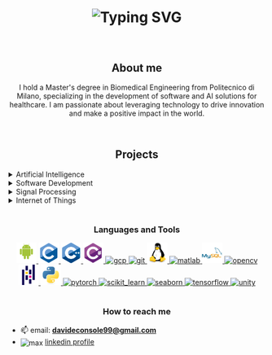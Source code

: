 <div align="center">
    <h1>
        <img src="https://readme-typing-svg.herokuapp.com?font=Jetbrains+mono&size=37&duration=3000&color=FFFFFF&center=true&vCenter=true&width=445&lines=Hi+👋,+I'm+Davide!;Welcome+to+my+profile!;" alt="Typing SVG"/>
    </h1>
</div>
<h3 align="center"> </h3>
</br>
<h2 align="center">About me</h2>

<p align="center">I hold a Master's degree in Biomedical Engineering from Politecnico di Milano, specializing in the development of software and AI solutions for healthcare. I am passionate about leveraging technology to drive innovation and make a positive impact in the world.</p>

</br>
<h2 align="center">Projects</h2>

<details>
<summary>Artificial Intelligence</summary>

- **[Pneumonia and tubercolosis detection](https://github.com/Davide-Console/XAI_4_PneumoniaAndTuberculosis)**<br/>
  X-ray classifier capable of distinguishing pneumonia and tubercolosis cases, coupled with explainable techniques to gain model interpretability and transparency.<br/>
  <p align="left"> <img src="https://www.vectorlogo.zone/logos/git-scm/git-scm-icon.svg" alt="git" width="15" height="15"/> <img src="https://www.vectorlogo.zone/logos/opencv/opencv-icon.svg" alt="opencv" width="15" height="15"/> <img src="https://raw.githubusercontent.com/devicons/devicon/master/icons/python/python-original.svg" alt="python" width="15" height="15"/> <img src="https://seaborn.pydata.org/_images/logo-mark-lightbg.svg" alt="seaborn" width="15" height="15"/> <img src="https://www.vectorlogo.zone/logos/tensorflow/tensorflow-icon.svg" alt="tensorflow" width="15" height="15"/> </p>
- **[CycleGAN for domain adaptation of medical images](https://github.com/Davide-Console/cycleGAN_medical_image_adaptation)**<br/>
  Development of a Deep Learning algorithm for task-agnostic domain adaptation technique on MR, PET, and CT images.<br/>
  The project was presented at the NECST Research Line Fair Event in February 2022.<br/>
  <p align="left"> <img src="https://www.vectorlogo.zone/logos/git-scm/git-scm-icon.svg" alt="git" width="15" height="15"/> <img src="https://www.vectorlogo.zone/logos/opencv/opencv-icon.svg" alt="opencv" width="15" height="15"/> <img src="https://raw.githubusercontent.com/devicons/devicon/master/icons/python/python-original.svg" alt="python" width="15" height="15"/> <img src="https://seaborn.pydata.org/_images/logo-mark-lightbg.svg" alt="seaborn" width="15" height="15"/> <img src="https://www.vectorlogo.zone/logos/pytorch/pytorch-icon.svg" alt="pytorch" width="15" height="15"/> <img src="https://www.vectorlogo.zone/logos/google_cloud/google_cloud-icon.svg" alt="gcp" width="15" height="15"/> <img src="https://raw.githubusercontent.com/devicons/devicon/master/icons/linux/linux-original.svg" alt="linux" width="15" height="15"/> </p> 
- **[Time series classification](https://github.com/Davide-Console/AN2DL_2022_homework2)**<br/>
  Classification of time series through the explorement of different models, as long short-term memory neural networks, recurrent neural networks, 1D-convolutional neural networks, and 2D-convolutional neural network with several preprocessing pipelines.
  <p align="left"> <img src="https://www.vectorlogo.zone/logos/git-scm/git-scm-icon.svg" alt="git" width="15" height="15"/> <img src="https://raw.githubusercontent.com/devicons/devicon/2ae2a900d2f041da66e950e4d48052658d850630/icons/pandas/pandas-original.svg" alt="pandas" width="15" height="15"/> <img src="https://raw.githubusercontent.com/devicons/devicon/master/icons/python/python-original.svg" alt="python" width="15" height="15"/> <img src="https://www.vectorlogo.zone/logos/tensorflow/tensorflow-icon.svg" alt="tensorflow" width="15" height="15"/> </p>
- **[Customers' approval rating prediciton](https://github.com/Davide-Console/Satisfaction_Prediction_Yojo.com)**<br/>
  Prediction of approval rating based on the data from the customers' orders.<br/>
  <p align="left"> <img src="https://www.vectorlogo.zone/logos/git-scm/git-scm-icon.svg" alt="git" width="15" height="15"/> <img src="https://raw.githubusercontent.com/devicons/devicon/master/icons/linux/linux-original.svg" alt="linux" width="15" height="15"/> <img src="https://raw.githubusercontent.com/devicons/devicon/2ae2a900d2f041da66e950e4d48052658d850630/icons/pandas/pandas-original.svg" alt="pandas" width="15" height="15"/> <img src="https://raw.githubusercontent.com/devicons/devicon/master/icons/python/python-original.svg" alt="python" width="15" height="15"/> <img src="https://upload.wikimedia.org/wikipedia/commons/0/05/Scikit_learn_logo_small.svg" alt="scikit_learn" width="15" height="15"/> <img src="https://seaborn.pydata.org/_images/logo-mark-lightbg.svg" alt="seaborn" width="15" height="15"/> </p>
- **[Regression of received likes](https://github.com/Davide-Console/MachineLearning_Regression_Project)**<br/>
  Prediction of received likes based on the data from the customers' orders.<br/>
  <p align="left"> <img src="https://www.vectorlogo.zone/logos/git-scm/git-scm-icon.svg" alt="git" width="15" height="15"/> <img src="https://raw.githubusercontent.com/devicons/devicon/master/icons/linux/linux-original.svg" alt="linux" width="15" height="15"/> <img src="https://raw.githubusercontent.com/devicons/devicon/2ae2a900d2f041da66e950e4d48052658d850630/icons/pandas/pandas-original.svg" alt="pandas" width="15" height="15"/> <img src="https://raw.githubusercontent.com/devicons/devicon/master/icons/python/python-original.svg" alt="python" width="15" height="15"/> <img src="https://upload.wikimedia.org/wikipedia/commons/0/05/Scikit_learn_logo_small.svg" alt="scikit_learn" width="15" height="15"/> <img src="https://seaborn.pydata.org/_images/logo-mark-lightbg.svg" alt="seaborn" width="15" height="15"/> </p>
<!-- add master -->
</details>

<details>
<summary>Software Development</summary>

- **[Astroattention](https://github.com/Davide-Console/AstroAttention)**<br/>
  Development of a 3D game for tablets to help children with ADHD familiarize and train on the Stroop test in a playful and interactive way. The application sends the collected data to the doctor via email.
  <p align="left"> <img src="https://raw.githubusercontent.com/devicons/devicon/master/icons/csharp/csharp-original.svg" alt="csharp" width="15" height="15"/> <img src="https://www.vectorlogo.zone/logos/git-scm/git-scm-icon.svg" alt="git" width="15" height="15"/> <img src="https://www.vectorlogo.zone/logos/unity3d/unity3d-icon.svg" alt="unity" width="15" height="15"/> </a> </p>
- **[Visualizer for DICOM images](https://github.com/Davide-Console/DICOM_visualizer)**<br/>
  Development of a program to visualize and analyse DICOM images using a GUI.
  <p align="left"> <img src="https://www.vectorlogo.zone/logos/opencv/opencv-icon.svg" alt="opencv" width="15" height="15"/> <img src="https://raw.githubusercontent.com/devicons/devicon/master/icons/python/python-original.svg" alt="python" width="15" height="15"/> </p>
</details>

<details>
<summary>Signal Processing</summary>

- **[3D lungs segmentation](https://github.com/Davide-Console/lung-segmentation-3D)**<br/>
  Algorithm for segmentation of lungs starting from medical images and computing of the volume of the lungs.
  <p> <img src="https://upload.wikimedia.org/wikipedia/commons/2/21/Matlab_Logo.png" alt="matlab" width="15" height="15"/> <img src="https://www.vectorlogo.zone/logos/git-scm/git-scm-icon.svg" alt="git" width="15" height="15"/> </p>
- **[Neonates' HRV analysis](https://github.com/Davide-Console/HRV_in_neonates)**<br/>
  Development of an algorithm for the analysis of HRV of neonates to investigate the relationship between Sympathetic and Parasympathetic systems during neonate active and quiet sleep to supervise the development of Autonomic Nervous System within the first year of life.
  <p> <img src="https://upload.wikimedia.org/wikipedia/commons/2/21/Matlab_Logo.png" alt="matlab" width="15" height="15"/> <img src="https://www.vectorlogo.zone/logos/git-scm/git-scm-icon.svg" alt="git" width="15" height="15"/> </p>
- **[Sensitivity analysis to the order reduction of a connectome](https://github.com/Davide-Console/Brain_Connectivity_Analysis)**<br/>
  Development of a brute force algorithm to reduce the order of the connectome in order to identify functional networks and cerebral hubs using healthy patients’ fMRI data.
  <p> <img src="https://upload.wikimedia.org/wikipedia/commons/2/21/Matlab_Logo.png" alt="matlab" width="15" height="15"/> </p>
</details>

<details>
<summary>Internet of Things</summary>

- **[LoraWAN-like sensor network](https://github.com/Davide-Console/LoraWAN-like_sensor-networks)**<br/>
  <p> <img src="https://raw.githubusercontent.com/devicons/devicon/master/icons/c/c-original.svg" alt="c" width="15" height="15"/> <img src="https://www.vectorlogo.zone/logos/git-scm/git-scm-icon.svg" alt="git" width="15" height="15"/><p/>
</details>

<h1 align="center"> </h1>
<h3 align="center">Languages and Tools</h3>
<p align="center"> <a href="https://developer.android.com" target="_blank" rel="noreferrer"> <img src="https://raw.githubusercontent.com/devicons/devicon/master/icons/android/android-original-wordmark.svg" alt="android" width="40" height="40"/> </a> <a href="https://www.cprogramming.com/" target="_blank" rel="noreferrer"> <img src="https://raw.githubusercontent.com/devicons/devicon/master/icons/c/c-original.svg" alt="c" width="40" height="40"/> </a> <a href="https://www.w3schools.com/cpp/" target="_blank" rel="noreferrer"> <img src="https://raw.githubusercontent.com/devicons/devicon/master/icons/cplusplus/cplusplus-original.svg" alt="cplusplus" width="40" height="40"/> </a> <a href="https://www.w3schools.com/cs/" target="_blank" rel="noreferrer"> <img src="https://raw.githubusercontent.com/devicons/devicon/master/icons/csharp/csharp-original.svg" alt="csharp" width="40" height="40"/> </a> <a href="https://cloud.google.com" target="_blank" rel="noreferrer"> <img src="https://www.vectorlogo.zone/logos/google_cloud/google_cloud-icon.svg" alt="gcp" width="40" height="40"/> </a> <a href="https://git-scm.com/" target="_blank" rel="noreferrer"> <img src="https://www.vectorlogo.zone/logos/git-scm/git-scm-icon.svg" alt="git" width="40" height="40"/> </a> <a href="https://www.linux.org/" target="_blank" rel="noreferrer"> <img src="https://raw.githubusercontent.com/devicons/devicon/master/icons/linux/linux-original.svg" alt="linux" width="40" height="40"/> </a> <a href="https://www.mathworks.com/" target="_blank" rel="noreferrer"> <img src="https://upload.wikimedia.org/wikipedia/commons/2/21/Matlab_Logo.png" alt="matlab" width="40" height="40"/> </a> <a href="https://www.mysql.com/" target="_blank" rel="noreferrer"> <img src="https://raw.githubusercontent.com/devicons/devicon/master/icons/mysql/mysql-original-wordmark.svg" alt="mysql" width="40" height="40"/> </a> <a href="https://opencv.org/" target="_blank" rel="noreferrer"> <img src="https://www.vectorlogo.zone/logos/opencv/opencv-icon.svg" alt="opencv" width="40" height="40"/> </a> <a href="https://pandas.pydata.org/" target="_blank" rel="noreferrer"> <img src="https://raw.githubusercontent.com/devicons/devicon/2ae2a900d2f041da66e950e4d48052658d850630/icons/pandas/pandas-original.svg" alt="pandas" width="40" height="40"/> </a> <a href="https://www.python.org" target="_blank" rel="noreferrer"> <img src="https://raw.githubusercontent.com/devicons/devicon/master/icons/python/python-original.svg" alt="python" width="40" height="40"/> </a> <a href="https://pytorch.org/" target="_blank" rel="noreferrer"> <img src="https://www.vectorlogo.zone/logos/pytorch/pytorch-icon.svg" alt="pytorch" width="40" height="40"/> </a> <a href="https://scikit-learn.org/" target="_blank" rel="noreferrer"> <img src="https://upload.wikimedia.org/wikipedia/commons/0/05/Scikit_learn_logo_small.svg" alt="scikit_learn" width="40" height="40"/> </a> <a href="https://seaborn.pydata.org/" target="_blank" rel="noreferrer"> <img src="https://seaborn.pydata.org/_images/logo-mark-lightbg.svg" alt="seaborn" width="40" height="40"/> </a> <a href="https://www.tensorflow.org" target="_blank" rel="noreferrer"> <img src="https://www.vectorlogo.zone/logos/tensorflow/tensorflow-icon.svg" alt="tensorflow" width="40" height="40"/> </a> <a href="https://unity.com/" target="_blank" rel="noreferrer"> <img src="https://www.vectorlogo.zone/logos/unity3d/unity3d-icon.svg" alt="unity" width="40" height="40"/> </a> </p>


<h1 align="center"> </h1>
<h3 align="center">How to reach me</h3>
<p align="left">

- 📫 email: **davideconsole99@gmail.com**
- <img align="center" src="https://raw.githubusercontent.com/rahuldkjain/github-profile-readme-generator/master/src/images/icons/Social/linked-in-alt.svg" alt="max" height="15" width="15" /> [linkedin profile](https://www.linkedin.com/in/davide-console-89b847222/)
</p>
